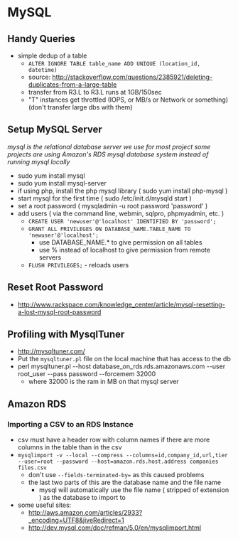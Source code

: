 MySQL
=====

Handy Queries
-------------
- simple dedup of a table
	- `ALTER IGNORE TABLE table_name ADD UNIQUE (location_id, datetime)`
	- source: http://stackoverflow.com/questions/2385921/deleting-duplicates-from-a-large-table
	- transfer from R3.L to R3.L runs at 1GB/150sec
	- "T" instances get throttled (IOPS, or MB/s or Network or something) (don't transfer large dbs with them)

Setup MySQL Server
------------------
*mysql is the relational database server we use for most project*
*some projects are using Amazon's RDS mysql database system instead of running mysql locally*
- sudo yum install mysql
- sudo yum install mysql-server
- if using php, install the php mysql library ( sudo yum install php-mysql )
- start mysql for the first time ( sudo /etc/init.d/mysqld start )
- set a root password ( mysqladmin -u root password 'password' )
- add users ( via the command line, webmin, sqlpro, phpmyadmin, etc. )
	- `CREATE USER 'newuser'@'localhost' IDENTIFIED BY 'password';`
	- `GRANT ALL PRIVILEGES ON DATABASE_NAME.TABLE_NAME TO 'newuser'@'localhost';`
		- use DATABASE_NAME.* to give permission on all tables
		- use % instead of localhost to give permission from remote servers
	- `FLUSH PRIVILEGES;` - reloads users


Reset Root Password
-------------------
- http://www.rackspace.com/knowledge_center/article/mysql-resetting-a-lost-mysql-root-password


Profiling with MysqlTuner
-------------------------

- http://mysqltuner.com/
- Put the `mysqltuner.pl` file on the local machine that has access to the db
- perl mysqltuner.pl --host database_on_rds.rds.amazonaws.com --user root_user --pass password --forcemem 32000
  - where 32000 is the ram in MB on that mysql server


Amazon RDS
----------

### Importing a CSV to an RDS Instance
- csv must have a header row with column names if there are more columns in the table than in the csv
- `mysqlimport -v --local --compress --columns=id,company_id,url,tier --user=root --password --host=amazon.rds.host.address companies files.csv`
  - don't use `--fields-terminated-by=` as this caused problems
  - the last two parts of this are the database name and the file name
    - mysql will automatically use the file name ( stripped of extension ) as the database to import to
- some useful sites:
  - http://aws.amazon.com/articles/2933?_encoding=UTF8&jiveRedirect=1
  - http://dev.mysql.com/doc/refman/5.0/en/mysqlimport.html
